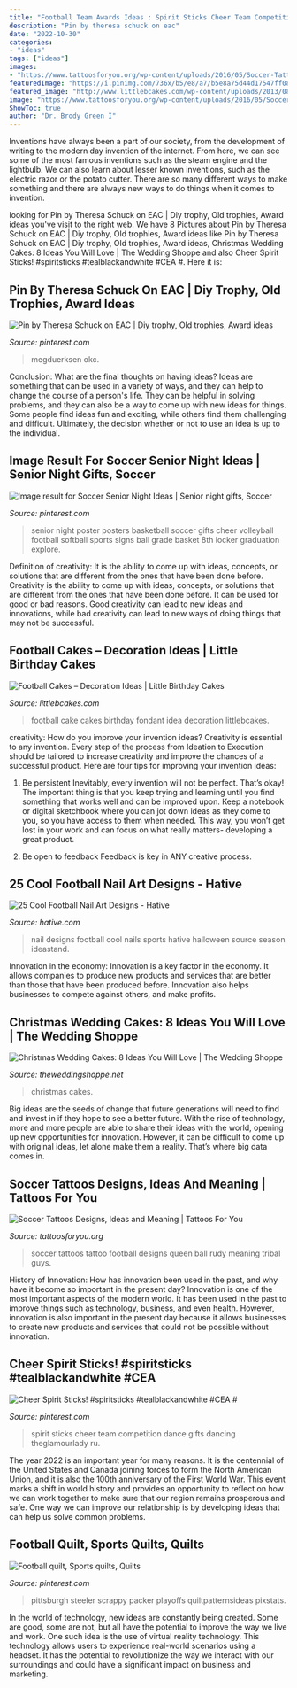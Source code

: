 ```yaml
---
title: "Football Team Awards Ideas : Spirit Sticks Cheer Team Competition Dance Gifts Dancing Theglamourlady Ru"
description: "Pin by theresa schuck on eac"
date: "2022-10-30"
categories:
- "ideas"
tags: ["ideas"]
images:
- "https://www.tattoosforyou.org/wp-content/uploads/2016/05/Soccer-Tattoo.jpg"
featuredImage: "https://i.pinimg.com/736x/b5/e8/a7/b5e8a75d44d17547ff08c2ad9d506033.jpg"
featured_image: "http://www.littlebcakes.com/wp-content/uploads/2013/08/Football-Fondant-Cake.jpg"
image: "https://www.tattoosforyou.org/wp-content/uploads/2016/05/Soccer-Tattoo.jpg"
ShowToc: true
author: "Dr. Brody Green I"
---
```



Inventions have always been a part of our society, from the development of writing to the modern day invention of the internet. From here, we can see some of the most famous inventions such as the steam engine and the lightbulb. We can also learn about lesser known inventions, such as the electric razor or the potato cutter. There are so many different ways to make something and there are always new ways to do things when it comes to invention.

	

		
looking for Pin by Theresa Schuck on EAC | Diy trophy, Old trophies, Award ideas you've visit to the right web. We have 8 Pictures about Pin by Theresa Schuck on EAC | Diy trophy, Old trophies, Award ideas like Pin by Theresa Schuck on EAC | Diy trophy, Old trophies, Award ideas, Christmas Wedding Cakes: 8 Ideas You Will Love | The Wedding Shoppe and also Cheer Spirit Sticks! #spiritsticks #tealblackandwhite #CEA #. Here it is:
		
    
## Pin By Theresa Schuck On EAC | Diy Trophy, Old Trophies, Award Ideas

<img loading=lazy src="https://i.pinimg.com/736x/d7/e9/73/d7e973c899de9fa596177929998970e3.jpg" onerror="this.onerror=null;this.src='https://tse2.mm.bing.net/th?id=OIP.0cv-Nxum4hoo4G6jJ5gsYQHaJ3&amp;pid=15.1';" alt="Pin by Theresa Schuck on EAC | Diy trophy, Old trophies, Award ideas">

_Source: pinterest.com_

>megduerksen okc. 

	

Conclusion: What are the final thoughts on having ideas?
Ideas are something that can be used in a variety of ways, and they can help to change the course of a person's life. They can be helpful in solving problems, and they can also be a way to come up with new ideas for things. Some people find ideas fun and exciting, while others find them challenging and difficult. Ultimately, the decision whether or not to use an idea is up to the individual.

    
## Image Result For Soccer Senior Night Ideas | Senior Night Gifts, Soccer

<img loading=lazy src="https://i.pinimg.com/736x/b5/e8/a7/b5e8a75d44d17547ff08c2ad9d506033.jpg" onerror="this.onerror=null;this.src='https://tse2.mm.bing.net/th?id=OIP.V7W5SrX_JsxGVc5AYldNBgAAAA&amp;pid=15.1';" alt="Image result for Soccer Senior Night Ideas | Senior night gifts, Soccer">

_Source: pinterest.com_

>senior night poster posters basketball soccer gifts cheer volleyball football softball sports signs ball grade basket 8th locker graduation explore. 

	

Definition of creativity: It is the ability to come up with ideas, concepts, or solutions that are different from the ones that have been done before.
Creativity is the ability to come up with ideas, concepts, or solutions that are different from the ones that have been done before. It can be used for good or bad reasons. Good creativity can lead to new ideas and innovations, while bad creativity can lead to new ways of doing things that may not be successful.

    
## Football Cakes – Decoration Ideas | Little Birthday Cakes

<img loading=lazy src="http://www.littlebcakes.com/wp-content/uploads/2013/08/Football-Fondant-Cake.jpg" onerror="this.onerror=null;this.src='https://tse1.mm.bing.net/th?id=OIP.8uIIazxR-tHsmFki6782XwHaJ4&amp;pid=15.1';" alt="Football Cakes – Decoration Ideas | Little Birthday Cakes">

_Source: littlebcakes.com_

>football cake cakes birthday fondant idea decoration littlebcakes. 

	

creativity: How do you improve your invention ideas?
Creativity is essential to any invention. Every step of the process from Ideation to Execution should be tailored to increase creativity and improve the chances of a successful product. Here are four tips for improving your invention ideas:
1. Be persistent
Inevitably, every invention will not be perfect. That’s okay! The important thing is that you keep trying and learning until you find something that works well and can be improved upon. Keep a notebook or digital sketchbook where you can jot down ideas as they come to you, so you have access to them when needed. This way, you won’t get lost in your work and can focus on what really matters- developing a great product.

2. Be open to feedback
Feedback is key in ANY creative process.

    
## 25 Cool Football Nail Art Designs - Hative

<img loading=lazy src="https://hative.com/wp-content/uploads/2014/11/football-nail-art-designs/2-cool-football-nail-art-designs.jpg" onerror="this.onerror=null;this.src='https://tse2.mm.bing.net/th?id=OIP.ORuXqxA1acfLRj9bQraWLQHaJ4&amp;pid=15.1';" alt="25 Cool Football Nail Art Designs - Hative">

_Source: hative.com_

>nail designs football cool nails sports hative halloween source season ideastand. 

	

Innovation in the economy:
Innovation is a key factor in the economy. It allows companies to produce new products and services that are better than those that have been produced before. Innovation also helps businesses to compete against others, and make profits.

    
## Christmas Wedding Cakes: 8 Ideas You Will Love | The Wedding Shoppe

<img loading=lazy src="https://theweddingshoppe.net/wp-content/uploads/2019/10/festive-wedding-cakes.jpg" onerror="this.onerror=null;this.src='https://tse4.mm.bing.net/th?id=OIP.RizBB_28-fPTKu57-JybxgHaLH&amp;pid=15.1';" alt="Christmas Wedding Cakes: 8 Ideas You Will Love | The Wedding Shoppe">

_Source: theweddingshoppe.net_

>christmas cakes. 

	

Big ideas are the seeds of change that future generations will need to find and invest in if they hope to see a better future. With the rise of technology, more and more people are able to share their ideas with the world, opening up new opportunities for innovation. However, it can be difficult to come up with original ideas, let alone make them a reality. That’s where big data comes in.

    
## Soccer Tattoos Designs, Ideas And Meaning | Tattoos For You

<img loading=lazy src="https://www.tattoosforyou.org/wp-content/uploads/2016/05/Soccer-Tattoo.jpg" onerror="this.onerror=null;this.src='https://tse3.mm.bing.net/th?id=OIP.7kcMgP9vOfWOZG4k-inpcwAAAA&amp;pid=15.1';" alt="Soccer Tattoos Designs, Ideas and Meaning | Tattoos For You">

_Source: tattoosforyou.org_

>soccer tattoos tattoo football designs queen ball rudy meaning tribal guys. 

	

History of Innovation: How has innovation been used in the past, and why have it become so important in the present day?
Innovation is one of the most important aspects of the modern world. It has been used in the past to improve things such as technology, business, and even health. However, innovation is also important in the present day because it allows businesses to create new products and services that could not be possible without innovation.

    
## Cheer Spirit Sticks! #spiritsticks #tealblackandwhite #CEA #

<img loading=lazy src="https://i.pinimg.com/736x/4f/db/a2/4fdba2759de9349f1609e0e2aea6e2c0--cheer-spirit-sticks.jpg" onerror="this.onerror=null;this.src='https://tse2.mm.bing.net/th?id=OIP.vrSOZrilkmA-3wnE5oqhrgHaKE&amp;pid=15.1';" alt="Cheer Spirit Sticks! #spiritsticks #tealblackandwhite #CEA #">

_Source: pinterest.com_

>spirit sticks cheer team competition dance gifts dancing theglamourlady ru. 

	

The year 2022 is an important year for many reasons. It is the centennial of the United States and Canada joining forces to form the North American Union, and it is also the 100th anniversary of the First World War. This event marks a shift in world history and provides an opportunity to reflect on how we can work together to make sure that our region remains prosperous and safe. One way we can improve our relationship is by developing ideas that can help us solve common problems.

    
## Football Quilt, Sports Quilts, Quilts

<img loading=lazy src="https://i.pinimg.com/736x/48/5a/f4/485af4d5fec309d33e918da4bf3c3dc8--steelers-quilt-sports-quilts.jpg" onerror="this.onerror=null;this.src='https://tse2.mm.bing.net/th?id=OIP.WJsvXGUQXr7SwaJa1DzI-AHaJ4&amp;pid=15.1';" alt="Football quilt, Sports quilts, Quilts">

_Source: pinterest.com_

>pittsburgh steeler scrappy packer playoffs quiltpatternsideas pixstats. 

	

In the world of technology, new ideas are constantly being created. Some are good, some are not, but all have the potential to improve the way we live and work. One such idea is the use of virtual reality technology. This technology allows users to experience real-world scenarios using a headset. It has the potential to revolutionize the way we interact with our surroundings and could have a significant impact on business and marketing.

